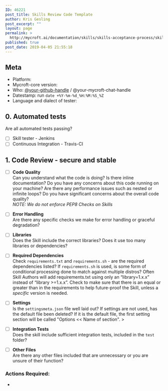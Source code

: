 ```yaml
---
ID: 46221
post_title: Skills Review Code Template
author: Kris Gesling
post_excerpt: ""
layout: page
permalink: >
  http://mycroft.ai/documentation/skills/skills-acceptance-process/skills-review-code-template/
published: true
post_date: 2019-04-05 21:55:18
---
```

## Meta  
* Platform:  
* Mycroft-core version:  
* Who: [@your-github-handle](https://github.com/your-github-handle) / @your-mycroft-chat-handle  
* Datestamp: run `date +%Y-%m-%d_%H:%M:%S_%Z`  
* Language and dialect of tester:

## 0. Automated tests  
Are all automated tests passing?  
- [ ] Skill tester - Jenkins  
- [ ] Continuous Integration - Travis-CI

## 1. Code Review - secure and stable  
- [ ] **Code Quality**  
Can you understand what the code is doing? Is there inline documentation? Do you have any concerns about this code running on your machine? Are there any performance issues such as nested or infinite loops? Do you have significant concerns about the overall code quality?  
_NOTE: We do not enforce PEP8 Checks on Skills_

>

- [ ] **Error Handling**  
Are there any specific checks we make for error handling or graceful degradation?

>

- [ ] **Libraries**  
Does the Skill include the correct libraries? Does it use too many libraries or dependencies?

>

- [ ] **Required Dependencies**  
Check `requirements.txt` and `requirements.sh` - are the required dependencies listed? If `requirements.sh` is used, is some form of conditional processing done to match against multiple distros? Often Skill Authors will add requirements.txt using only an “library=1.x.x” instead of “library >=1.x.x”. Check to make sure that there is an equal or greater than in the requirements to help future-proof the Skill, unless a _specific_ version is needed.

>

- [ ] **Settings**  
Is the `settingsmeta.json` file well laid out? If settings are not used, has the default file been deleted? If it is the default file, the first setting section will be called "Options << Name of section". >

- [ ] **Integration Tests**  
Does the skill include sufficient integration tests, included in the `test` folder?

>

- [ ] **Other Files**  
Are there any other files included that are unnecessary or you are unsure of their function?

>

### Actions Required:
*